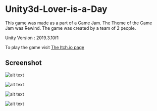 # Unity3d-Lover-is-a-Day
This game was made as a part of a Game Jam. The Theme of the Game Jam was Rewind. The game was created by a team of 2 people.

Unity Version : 2019.3.10f1

To play the game visit [The Itch.io page](https://mranzy.itch.io/lover-is-a-day "Lover is a Day")

## Screenshot

![alt text](https://github.com/anzy03/Unity3d-Lover-is-a-Day/blob/master/Screenshots/Cover.jpg)

![alt text](https://github.com/anzy03/Unity3d-Lover-is-a-Day/blob/master/Screenshots/Capture.JPG)

![alt text](https://github.com/anzy03/Unity3d-Lover-is-a-Day/blob/master/Screenshots/Capture2.JPG)

![alt text](https://github.com/anzy03/Unity3d-Lover-is-a-Day/blob/master/Screenshots/Capture3.JPG)

